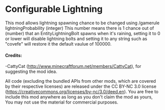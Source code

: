 Configurable Lightning
=========================

This mod allows lightning spawning chance to be changed using /gamerule lightningProbability (integer)
This number means there is 1 chance out of (number) that an EntityLightningBolt spawns when it's raining, setting it to 0 or lower will disable lightning bolts and setting it to any string such as "covefe" will restore it the default vaulue of 100000.

#### Credits:
-CattyCat (http://www.minecraftforum.net/members/CattyCat), for suggesting the mod idea.

All code (excluding the bundled APIs from other mods, which are covered by their respective licenses) are released under the CC BY-NC 3.0 license (https://creativecommons.org/licenses/by-nc/3.0/deed.en).
You are free to include this mod anywhere as long as you don't claim the mod as yours, You may not use the material for commercial purposes.

